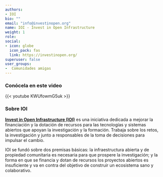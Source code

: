 ```yaml
---
authors:
- IOI
bio: ""
email: "info@investinopen.org"
name: IOI - Invest in Open Infrastructure
weight: 1
role: 
social:
- icon: globe
  icon_pack: fas
  link: https://investinopen.org/
superuser: false
user_groups:
-  Comunidades amigas
---
```


### Conócela en este video

{{< youtube KWUfowmG5uk >}} 

### Sobre IOI

**[Invest in Open Infrastructure (IOI)](https://investinopen.org/)** es una iniciativa dedicada a mejorar la financiación y la dotación de recursos para las tecnologías y sistemas abiertos que apoyan la investigación y la formación. Trabaja sobre los retos, la investigación y junto a responsables de la toma de decisiones para impulsar el cambio.

IOI se fundó sobre dos premisas básicas: la infraestructura abierta y de propiedad comunitaria es necesaria para que prospere la investigación; y la forma en que se financia y dotan de recursos los proyectos abiertos es insuficiente y va en contra del objetivo de construir un ecosistema sano y colaborativo.


